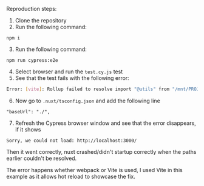 Reproduction steps:

1. Clone the repository
2. Run the following command:
```
npm i
```
3. Run the following command:
```
npm run cypress:e2e
```
4. Select browser and run the `test.cy.js` test
5. See that the test fails with the following error:

```bash
Error: [vite]: Rollup failed to resolve import "@utils" from "/mnt/PROJECTS/Cypress-Path-Alias-Reproduction/cypress/e2e/test.cy.js".
```
6. Now go to `.nuxt/tsconfig.json` and add the following line
```
"baseUrl": "./",
```
7. Refresh the Cypress browser window and see that the error disappears, if it shows

```
Sorry, we could not load: http://localhost:3000/ 
```
Then it went correctly, nuxt crashed/didn't startup correctly when the paths earlier couldn't be resolved.

The error happens whether webpack or Vite is used, I used Vite in this example as it allows hot reload to showcase the fix.
